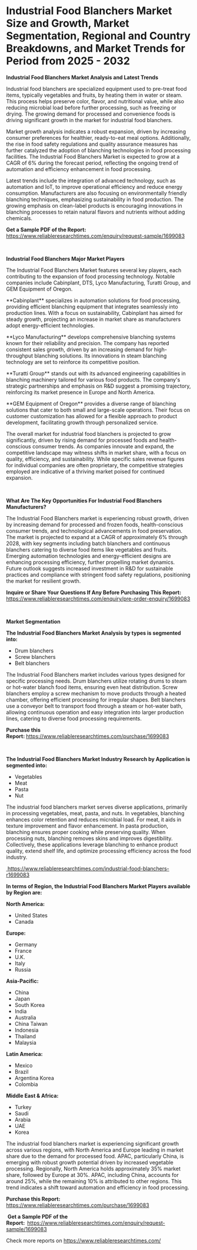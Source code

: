 <p><h1>Industrial Food Blanchers Market Size and Growth, Market Segmentation, Regional and Country Breakdowns, and Market Trends for Period from 2025 -  2032</h1></p><p><strong>Industrial Food Blanchers Market Analysis and Latest Trends</strong></p>
<p><p>Industrial food blanchers are specialized equipment used to pre-treat food items, typically vegetables and fruits, by heating them in water or steam. This process helps preserve color, flavor, and nutritional value, while also reducing microbial load before further processing, such as freezing or drying. The growing demand for processed and convenience foods is driving significant growth in the market for industrial food blanchers.</p><p>Market growth analysis indicates a robust expansion, driven by increasing consumer preferences for healthier, ready-to-eat meal options. Additionally, the rise in food safety regulations and quality assurance measures has further catalyzed the adoption of blanching technologies in food processing facilities. The Industrial Food Blanchers Market is expected to grow at a CAGR of 6% during the forecast period, reflecting the ongoing trend of automation and efficiency enhancement in food processing.</p><p>Latest trends include the integration of advanced technology, such as automation and IoT, to improve operational efficiency and reduce energy consumption. Manufacturers are also focusing on environmentally friendly blanching techniques, emphasizing sustainability in food production. The growing emphasis on clean-label products is encouraging innovations in blanching processes to retain natural flavors and nutrients without adding chemicals.</p></p>
<p><strong>Get a Sample PDF of the Report:&nbsp;</strong> <a href="https://www.reliableresearchtimes.com/enquiry/request-sample/1699083?utm_campaign=2931&utm_medium=2&utm_source=Github&utm_content=ia&utm_term=27032025&utm_id=industrial-food-blanchers">https://www.reliableresearchtimes.com/enquiry/request-sample/1699083</a></p>
<p>&nbsp;</p>
<p><strong>Industrial Food Blanchers Major Market Players</strong></p>
<p><p>The Industrial Food Blanchers Market features several key players, each contributing to the expansion of food processing technology. Notable companies include Cabinplant, DTS, Lyco Manufacturing, Turatti Group, and GEM Equipment of Oregon. </p><p>**Cabinplant** specializes in automation solutions for food processing, providing efficient blanching equipment that integrates seamlessly into production lines. With a focus on sustainability, Cabinplant has aimed for steady growth, projecting an increase in market share as manufacturers adopt energy-efficient technologies.</p><p>**Lyco Manufacturing** develops comprehensive blanching systems known for their reliability and precision. The company has reported consistent sales growth, driven by an increasing demand for high-throughput blanching solutions. Its innovations in steam blanching technology are set to reinforce its competitive position.</p><p>**Turatti Group** stands out with its advanced engineering capabilities in blanching machinery tailored for various food products. The company's strategic partnerships and emphasis on R&D suggest a promising trajectory, reinforcing its market presence in Europe and North America.</p><p>**GEM Equipment of Oregon** provides a diverse range of blanching solutions that cater to both small and large-scale operations. Their focus on customer customization has allowed for a flexible approach to product development, facilitating growth through personalized service.</p><p>The overall market for industrial food blanchers is projected to grow significantly, driven by rising demand for processed foods and health-conscious consumer trends. As companies innovate and expand, the competitive landscape may witness shifts in market share, with a focus on quality, efficiency, and sustainability. While specific sales revenue figures for individual companies are often proprietary, the competitive strategies employed are indicative of a thriving market poised for continued expansion.</p></p>
<p>&nbsp;</p>
<p><strong>What Are The Key Opportunities For Industrial Food Blanchers Manufacturers?</strong></p>
<p><p>The Industrial Food Blanchers market is experiencing robust growth, driven by increasing demand for processed and frozen foods, health-conscious consumer trends, and technological advancements in food preservation. The market is projected to expand at a CAGR of approximately 6% through 2028, with key segments including batch blanchers and continuous blanchers catering to diverse food items like vegetables and fruits. Emerging automation technologies and energy-efficient designs are enhancing processing efficiency, further propelling market dynamics. Future outlook suggests increased investment in R&D for sustainable practices and compliance with stringent food safety regulations, positioning the market for resilient growth.</p></p>
<p><strong>Inquire or Share Your Questions If Any Before Purchasing This Report:</strong> <a href="https://www.reliableresearchtimes.com/enquiry/pre-order-enquiry/1699083?utm_campaign=2931&utm_medium=2&utm_source=Github&utm_content=ia&utm_term=27032025&utm_id=industrial-food-blanchers">https://www.reliableresearchtimes.com/enquiry/pre-order-enquiry/1699083</a></p>
<p>&nbsp;</p>
<p><strong>Market Segmentation</strong></p>
<p><strong>The Industrial Food Blanchers Market Analysis by types is segmented into:</strong></p>
<p><ul><li>Drum blanchers</li><li>Screw blanchers</li><li>Belt blanchers</li></ul></p>
<p><p>The Industrial Food Blanchers market includes various types designed for specific processing needs. Drum blanchers utilize rotating drums to steam or hot-water blanch food items, ensuring even heat distribution. Screw blanchers employ a screw mechanism to move products through a heated chamber, offering efficient processing for irregular shapes. Belt blanchers use a conveyor belt to transport food through a steam or hot-water bath, allowing continuous operation and easy integration into larger production lines, catering to diverse food processing requirements.</p></p>
<p><strong>Purchase this Report:&nbsp;</strong><a href="https://www.reliableresearchtimes.com/purchase/1699083?utm_campaign=2931&utm_medium=2&utm_source=Github&utm_content=ia&utm_term=27032025&utm_id=industrial-food-blanchers">https://www.reliableresearchtimes.com/purchase/1699083</a></p>
<p>&nbsp;</p>
<p><strong>The Industrial Food Blanchers Market Industry Research by Application is segmented into:</strong></p>
<p><ul><li>Vegetables</li><li>Meat</li><li>Pasta</li><li>Nut</li></ul></p>
<p><p>The industrial food blanchers market serves diverse applications, primarily in processing vegetables, meat, pasta, and nuts. In vegetables, blanching enhances color retention and reduces microbial load. For meat, it aids in texture improvement and flavor enhancement. In pasta production, blanching ensures proper cooking while preserving quality. When processing nuts, blanching removes skins and improves digestibility. Collectively, these applications leverage blanching to enhance product quality, extend shelf life, and optimize processing efficiency across the food industry.</p></p>
<p><a href="https://www.reliableresearchtimes.com/industrial-food-blanchers-r1699083?utm_campaign=2931&utm_medium=2&utm_source=Github&utm_content=ia&utm_term=27032025&utm_id=industrial-food-blanchers">&nbsp;https://www.reliableresearchtimes.com/industrial-food-blanchers-r1699083</a></p>
<p><strong>In terms of Region, the Industrial Food Blanchers Market Players available by Region are:</strong></p>
<p>
    <p> <strong> North America: </strong>
        <ul>
            <li>United States</li>
            <li>Canada</li>
        </ul>
        </p> 
    <p> <strong> Europe: </strong>
        <ul>
            <li>Germany</li>
            <li>France</li>
            <li>U.K.</li>
            <li>Italy</li>
            <li>Russia</li>
        </ul>
        </p> 
    <p> <strong> Asia-Pacific: </strong>
        <ul>
            <li>China</li>
            <li>Japan</li>
            <li>South Korea</li>
            <li>India</li>
            <li>Australia</li>
            <li>China Taiwan</li>
            <li>Indonesia</li>
            <li>Thailand</li>
            <li>Malaysia</li>
        </ul>
        </p> 
    <p> <strong> Latin America: </strong>
        <ul>
            <li>Mexico</li>
            <li>Brazil</li>
            <li>Argentina Korea</li>
            <li>Colombia</li>
        </ul>
        </p> 
    <p> <strong> Middle East & Africa: </strong>
        <ul>
            <li>Turkey</li>
            <li>Saudi</li>
            <li>Arabia</li>
            <li>UAE</li>
            <li>Korea</li>
        </ul>
    </p>
    </p>
<p><p>The industrial food blanchers market is experiencing significant growth across various regions, with North America and Europe leading in market share due to the demand for processed food. APAC, particularly China, is emerging with robust growth potential driven by increased vegetable processing. Regionally, North America holds approximately 35% market share, followed by Europe at 30%. APAC, including China, accounts for around 25%, while the remaining 10% is attributed to other regions. This trend indicates a shift toward automation and efficiency in food processing.</p></p>
<p><strong>Purchase this Report: </strong><a href="https://www.reliableresearchtimes.com/purchase/1699083?utm_campaign=2931&utm_medium=2&utm_source=Github&utm_content=ia&utm_term=27032025&utm_id=industrial-food-blanchers">https://www.reliableresearchtimes.com/purchase/1699083</a></p>
<p>&nbsp;<strong>Get a Sample PDF of the Report:&nbsp;&nbsp;</strong><a href="https://www.reliableresearchtimes.com/enquiry/request-sample/1699083?utm_campaign=2931&utm_medium=2&utm_source=Github&utm_content=ia&utm_term=27032025&utm_id=industrial-food-blanchers">https://www.reliableresearchtimes.com/enquiry/request-sample/1699083</a></p>
<p><strong></strong></p>
<p>Check more reports on <a href="https://www.reliableresearchtimes.com/?utm_campaign=2931&utm_medium=2&utm_source=Github&utm_content=ia&utm_term=27032025&utm_id=industrial-food-blanchers">https://www.reliableresearchtimes.com/</a></p>